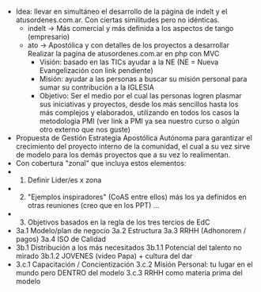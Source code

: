 - Idea: llevar en simultáneo el desarrollo de la página de indelt y el atusordenes.com.ar. Con ciertas similitudes pero no idénticas.
	- indelt ->  Más comercial y más definida a los aspectos de  tango (empresario)
	- ato -> Apostólica  y con detalles de los proyectos a desarrollar
	  Realizar la pagina de atusordenes.com.ar en php con MVC
		- Visión: basado en las TICs ayudar a la NE (NE = Nueva Evangelización con link pendiente)
		- Misión: ayudar a las personas a buscar su misión personal para sumar su contribución a la IGLESIA
		- Objetivo: Ser el medio por el cual las personas logren plasmar sus iniciativas y proyectos, desde los más sencillos hasta los más complejos y elaborados, utilizando en todos los casos la metodología PMI (ver link a PMI ya sea nuestro curso o algún otro externo que nos guste)
- Propuesta de Gestión Estrategia Apostólica Autónoma para garantizar el crecimiento del proyecto interno de la comunidad, el cual a su vez sirve de modelo para los demás proyectos que a su vez lo realimentan.
- Con cobertura "zonal" que incluya estos elementos:
- 1. Definir Lider/es x zona
- 2. "Ejemplos inspiradores" (CoAS entre ellos) más los ya definidos en otras reuniones (creo que en los PPT) ...
- 3. Objetivos basados en la regla de los tres tercios de EdC
- 3a.1 Modelo/plan de negocio
  3a.2 Estructura 
  3a.3 RRHH (Adhonorem / pagos)
  3a.4 ISO de Calidad
- 3b.1 Distribución a los más necesitados
  3b.1.1 Potencial del talento no mirado
  3b.1.2 JOVENES (video Papa) + cultura del dar
- 3.c.1 Capacitación / Concientización 
  3.c.2 Misión Personal: tu lugar en el mundo pero DENTRO del modelo
  3.c.3 RRHH como materia prima del modelo